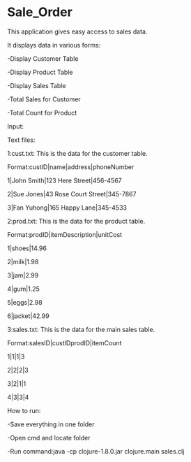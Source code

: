 # Sale_Order
This application gives  easy access to sales data.

It displays data in various forms:

-Display Customer Table

-Display Product Table

-Display Sales Table

-Total Sales for Customer

-Total Count for Product


Input:

Text files:

1:cust.txt: This is the data for the customer table.

Format:custID|name|address|phoneNumber

1|John Smith|123 Here Street|456-4567

2|Sue Jones|43 Rose Court Street|345-7867

3|Fan Yuhong|165 Happy Lane|345-4533

2:prod.txt: This is the data for the product table.

Format:prodID|itemDescription|unitCost

1|shoes|14.96

2|milk|1.98

3|jam|2.99

4|gum|1.25

5|eggs|2.98

6|jacket|42.99

3:sales.txt: This is the data for the main sales table.

Format:salesID|custIDprodID|itemCount

1|1|1|3

2|2|2|3

3|2|1|1

4|3|3|4

How to run:

-Save everything in one folder

-Open cmd and locate folder

-Run command:java -cp clojure-1.8.0.jar clojure.main sales.clj
